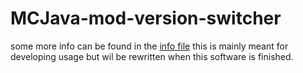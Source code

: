 # MCJava-mod-version-switcher

some more info can be found in the [info file](info.md) this is mainly meant for developing usage but wil be rewritten when this software is finished.  